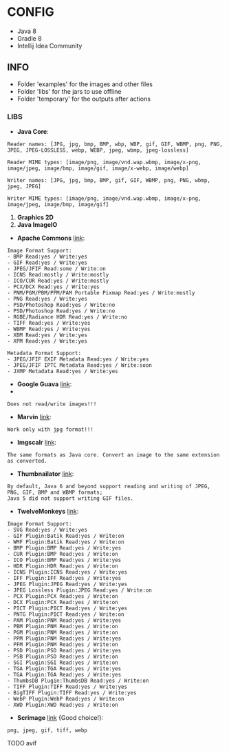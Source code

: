 # CONFIG

* Java 8
* Gradle 8
* Intellij Idea Community

## INFO

* Folder 'examples' for the images and other files
* Folder 'libs' for the jars to use offline
* Folder 'temporary' for the outputs after actions

### LIBS

* **Java Core**:

```
Reader names: [JPG, jpg, bmp, BMP, wbp, WBP, gif, GIF, WBMP, png, PNG, JPEG, JPEG-LOSSLESS, webp, WEBP, jpeg, wbmp, jpeg-lossless]

Reader MIME types: [image/png, image/vnd.wap.wbmp, image/x-png, image/jpeg, image/bmp, image/gif, image/x-webp, image/webp]

Writer names: [JPG, jpg, bmp, BMP, gif, GIF, WBMP, png, PNG, wbmp, jpeg, JPEG]

Writer MIME types: [image/png, image/vnd.wap.wbmp, image/x-png, image/jpeg, image/bmp, image/gif]
```

1. **Graphics 2D**
2. **Java ImageIO**

* **Apache Commons** [link](https://commons.apache.org/):

```
Image Format Support:
- BMP Read:yes / Write:yes
- GIF Read:yes / Write:yes
- JPEG/JFIF Read:some / Write:on
- ICNS Read:mostly / Write:mostly
- ICO/CUR Read:yes / Write:mostly
- PCX/DCX Read:yes / Write:yes
- PNM/PGM/PBM/PPM/PAM Portable Pixmap Read:yes / Write:mostly
- PNG Read:yes / Write:yes
- PSD/Photoshop Read:yes / Write:no
- PSD/Photoshop Read:yes / Write:no
- RGBE/Radiance HDR Read:yes / Write:no
- TIFF Read:yes / Write:yes
- WBMP Read:yes / Write:yes
- XBM Read:yes / Write:yes
- XPM Read:yes / Write:yes
```

```
Metadata Format Support:
- JPEG/JFIF EXIF Metadata Read:yes / Write:yes
- JPEG/JFIF IPTC Metadata Read:yes / Write:soon
- JXMP Metadata Read:yes / Write:yes
```

*  **Google Guava** [link](https://github.com/google/guava):
* 
```
Does not read/write images!!!
```

* **Marvin** [link](https://marvinproject.net/en/index.html):

```
Work only with jpg format!!!
```

* **Imgscalr** [link](http://www.thebuzzmedia.com/software/imgscalr-java-image-scaling-library/):

```
The same formats as Java core. Convert an image to the same extension as converted.
```

* **Thumbnailator** [link](https://github.com/coobird/thumbnailator):

```
By default, Java 6 and beyond support reading and writing of JPEG, PNG, GIF, BMP and WBMP formats; 
Java 5 did not support writing GIF files.
```

* **TwelveMonkeys** [link](https://github.com/haraldk/TwelveMonkeys):

```
Image Format Support:
- SVG Read:yes / Write:yes
- GIF Plugin:Batik Read:yes / Write:on
- WMF Plugin:Batik Read:yes / Write:on
- BMP Plugin:BMP Read:yes / Write:yes
- CUR Plugin:BMP Read:yes / Write:on
- ICO Plugin:BMP Read:yes / Write:yes
- HDR Plugin:HDR Read:yes / Write:on
- ICNS Plugin:ICNS Read:yes / Write:yes
- IFF Plugin:IFF Read:yes / Write:yes
- JPEG Plugin:JPEG Read:yes / Write:yes
- JPEG Lossless Plugin:JPEG Read:yes / Write:on
- PCX Plugin:PCX Read:yes / Write:on
- DCX Plugin:PCX Read:yes / Write:on
- PICT Plugin:PICT Read:yes / Write:yes
- PNTG Plugin:PICT Read:yes / Write:on
- PAM Plugin:PNM Read:yes / Write:yes
- PBM Plugin:PNM Read:yes / Write:on
- PGM Plugin:PNM Read:yes / Write:on
- PPM Plugin:PNM Read:yes / Write:yes
- PFM Plugin:PNM Read:yes / Write:on
- PSD Plugin:PSD Read:yes / Write:yes
- PSB Plugin:PSD Read:yes / Write:on
- SGI Plugin:SGI Read:yes / Write:on
- TGA Plugin:TGA Read:yes / Write:yes
- TGA Plugin:TGA Read:yes / Write:yes
- ThumbsDB Plugin:ThumbsDB Read:yes / Write:on
- TIFF Plugin:TIFF Read:yes / Write:yes
- BigTIFF Plugin:TIFF Read:yes / Write:yes
- WebP Plugin:WebP Read:yes / Write:on
- XWD Plugin:XWD Read:yes / Write:on
```
* **Scrimage** [link](https://sksamuel.github.io/scrimage/) {Good choice!}:

```
png, jpeg, gif, tiff, webp
```

TODO avif